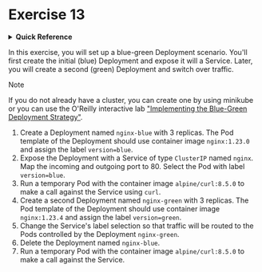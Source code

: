 # Exercise 13

<details>
<summary><b>Quick Reference</b></summary>
<p>

* Namespace: `default`<br>
* Documentation: [Deployments](https://kubernetes.io/docs/concepts/workloads/controllers/deployment/), [ReplicaSets](https://kubernetes.io/docs/concepts/workloads/controllers/replicaset/), [Pods](https://kubernetes.io/docs/concepts/workloads/pods/), [Services](https://kubernetes.io/docs/concepts/services-networking/service/)

</p>
</details>

In this exercise, you will set up a blue-green Deployment scenario. You'll first create the initial (blue) Deployment and expose it will a Service. Later, you will create a second (green) Deployment and switch over traffic.

> [!NOTE]
> If you do not already have a cluster, you can create one by using minikube or you can use the O'Reilly interactive lab ["Implementing the Blue-Green Deployment Strategy"](https://learning.oreilly.com/scenarios/implementing-the-blue-green/9781098164041/).

1. Create a Deployment named `nginx-blue` with 3 replicas. The Pod template of the Deployment should use container image `nginx:1.23.0` and assign the label `version=blue`.
2. Expose the Deployment with a Service of type `ClusterIP` named `nginx`. Map the incoming and outgoing port to 80. Select the Pod with label `version=blue`.
3. Run a temporary Pod with the container image `alpine/curl:8.5.0` to make a call against the Service using `curl`.
4. Create a second Deployment named `nginx-green` with 3 replicas. The Pod template of the Deployment should use container image `nginx:1.23.4` and assign the label `version=green`.
5. Change the Service's label selection so that traffic will be routed to the Pods controlled by the Deployment `nginx-green`.
6. Delete the Deployment named `nginx-blue`.
7. Run a temporary Pod with the container image `alpine/curl:8.5.0` to make a call against the Service.
